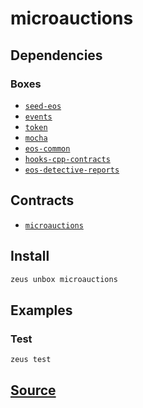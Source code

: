 
microauctions 
====================




## Dependencies
### Boxes
* [`seed-eos`](seed-eos.md)
* [`events`](events.md)
* [`token`](token.md)
* [`mocha`](mocha.md)
* [`eos-common`](eos-common.md)
* [`hooks-cpp-contracts`](hooks-cpp-contracts.md)
* [`eos-detective-reports`](eos-detective-reports.md)


## Contracts
* [`microauctions`](https://github.com/liquidapps-io/zeus-sdk/tree/master/boxes/groups/economics/microauctions/contracts/eos/microauctions)
## Install
```bash
zeus unbox microauctions
```
## Examples
### Test 
```bash
zeus test
```










## [Source](https://github.com/liquidapps-io/zeus-sdk/tree/master/boxes/groups/economics/microauctions)
